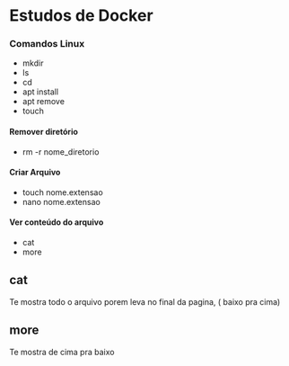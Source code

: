 # Estudos de Docker

### Comandos Linux

- mkdir
- ls
- cd
- apt install
- apt remove
- touch

#### Remover diretório

- rm -r nome_diretorio

#### Criar Arquivo

- touch nome.extensao
- nano nome.extensao

#### Ver conteúdo do arquivo

- cat
- more

## cat

Te mostra todo o arquivo porem leva no final da pagina, ( baixo pra cima)

## more

Te mostra de cima pra baixo

